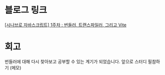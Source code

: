 # 블로그 링크
[[시나브로 자바스크립트] 1주차 : 번들러, 트랜스파일러, 그리고 Vite](https://velog.io/@khjbest/%EC%8B%9C%EB%82%98%EB%B8%8C%EB%A1%9C-%EC%9E%90%EB%B0%94%EC%8A%A4%ED%81%AC%EB%A6%BD%ED%8A%B8-1%EC%A3%BC%EC%B0%A8)

# 회고
번들러에 대해 다시 찾아보고 공부할 수 있는 계기가 되었습니다. 
앞으로 스터디 필참하기 (메모)